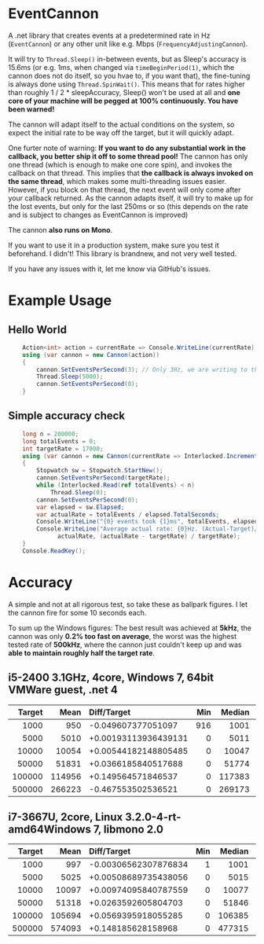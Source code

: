 EventCannon
===========

A .net library that creates events at a predetermined rate in Hz (`EventCannon`) or any other unit like e.g. Mbps (`FrequencyAdjustingCannon`).

It will try to `Thread.Sleep()` in-between events, but as Sleep's accuracy is 15.6ms (or e.g. 1ms, when changed via `timeBeginPeriod(1)`, which the cannon does not do itself, so you hvae to, if you want that), the fine-tuning is always done using `Thread.SpinWait()`. This means that for rates higher than roughly 1 / 2 * sleepAccuracy, Sleep() won't be used at all and **one core of your machine will be pegged at 100% continuously. You have been warned!**

The cannon will adapt itself to the actual conditions on the system, so expect the initial rate to be way off the target, but it will quickly adapt.

One furter note of warning: **If you want to do any substantial work in the callback, you better ship it off to some thread pool!** The cannon has only one thread (which is enough to make one core spin), and invokes the callback on that thread. This implies that **the callback is always invoked on the same thread**, which makes some multi-threading issues easier. However, if you block on that thread, the next event will only come after your callback returned. As the cannon adapts itself, it will try to make up for the lost events, but only for the last 250ms or so (this depends on the rate and is subject to changes as EventCannon is improved)

The cannon **also runs on Mono**.

If you want to use it in a production system, make sure you test it beforehand. I didn't! This library is brandnew, and not very well tested.

If you have any issues with it, let me know via GitHub's issues.

# Example Usage
    
## Hello World
```C#
    Action<int> action = currentRate => Console.WriteLine(currentRate); // print current actual rate
    using (var cannon = new Cannon(action))
	{
        cannon.SetEventsPerSecond(3); // Only 3Hz, we are writing to the console every single time!
        Thread.Sleep(5000);
        cannon.SetEventsPerSecond(0);
    }
```

## Simple accuracy check
```C#
    long n = 200000;
    long totalEvents = 0;
    int targetRate = 17000;
    using (var cannon = new Cannon(currentRate => Interlocked.Increment(ref totalEvents)))
    {
        Stopwatch sw = Stopwatch.StartNew();
        cannon.SetEventsPerSecond(targetRate);
        while (Interlocked.Read(ref totalEvents) < n)
            Thread.Sleep(0);
        cannon.SetEventsPerSecond(0);
        var elapsed = sw.Elapsed;
        var actualRate = totalEvents / elapsed.TotalSeconds;
        Console.WriteLine("{0} events took {1}ms", totalEvents, elapsed.TotalMilliseconds);
        Console.WriteLine("Average actual rate: {0}Hz. (Actual-Target)/Target: {1}",
              actualRate, (actualRate - targetRate) / targetRate);
    }
    Console.ReadKey();
```

# Accuracy

A simple and not at all rigorous test, so take these as ballpark figures. I let the cannon fire for some 10 seconds each.

To sum up the Windows figures: The best result was achieved at **5kHz**, the cannon was only **0.2% too fast on average**, the worst was the highest tested rate of **500kHz**, where the cannon just couldn't keep up and was **able to maintain roughly half the target rate**.

## i5-2400 3.1GHz, 4core, Windows 7, 64bit VMWare guest, .net 4

| Target |      Mean |         Diff/Target | Min | Median |    Max |
|-------:|----------:|:--------------------|----:|-------:|-------:|
|   1000 |       950 |  -0.049607377051097 | 916 |   1001 |   3225 |
|   5000 |      5010 |+0.00193113936439131 |   0 |   5011 |   5494 |
|  10000 |     10054 |+0.00544182148805485 |   0 |  10047 |  11680 |
|  50000 |     51831 | +0.0366185840517688 |   0 |  51774 |  56207 |
| 100000 |    114956 |  +0.149564571846537 |   0 | 117383 | 131094 |
| 500000 |    266223 |  -0.467553502536521 |   0 | 269173 | 284942 |

## i7-3667U, 2core, Linux 3.2.0-4-rt-amd64Windows 7, libmono 2.0

| Target |      Mean |          Diff/Target | Min | Median |    Max |
|-------:|----------:|:---------------------|----:|-------:|-------:|
|   1000 |       997 | -0.00306562307876834 |   1 |   1001 |   2522 |
|   5000 |      5025 | +0.00508689735438056 |   0 |   5015 |   6274 |
|  10000 |     10097 | +0.00974095840787559 |   0 |  10077 |  13027 |
|  50000 |     51318 |  +0.0263592605804703 |   0 |  51846 |  51953 |
| 100000 |    105694 |  +0.0569395918055285 |   0 | 106385 | 133704 |
| 500000 |    574093 |   +0.148185628158968 |   0 | 477315 | 790861 |
